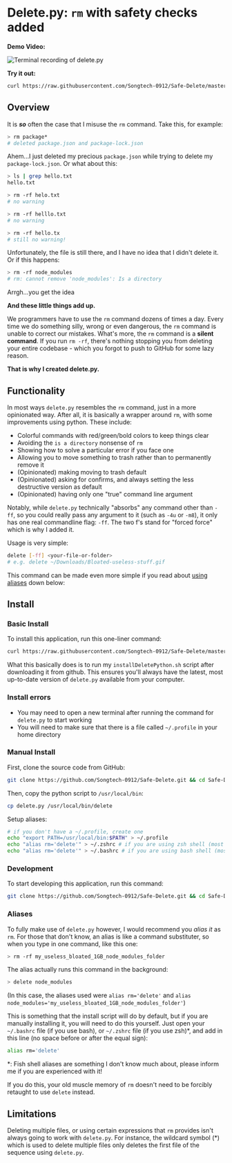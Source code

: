 # Delete.py: `rm` with safety checks added

**Demo Video:**

![Terminal recording of delete.py](./assets/Demo.gif)

**Try it out:**

```bash
curl https://raw.githubusercontent.com/Songtech-0912/Safe-Delete/master/install_delete_python.sh | bash
```

## Overview

It is ***so*** often the case that I misuse the `rm` command. Take this, for example:

```bash
> rm package*
# deleted package.json and package-lock.json
```

Ahem...I just deleted my precious `package.json` while trying to delete my `package-lock.json`. Or what about this:

```bash
> ls | grep hello.txt
hello.txt

> rm -rf helo.txt
# no warning

> rm -rf helllo.txt
# no warning

> rm -rf hello.tx
# still no warning!
```

Unfortunately, the file is still there, and I have no idea that I didn't delete it. Or if this happens:

```bash
> rm -rf node_modules
# rm: cannot remove 'node_modules': Is a directory
```

Arrgh...you get the idea

**And these little things add up.**

We programmers have to use the `rm` command dozens of times a day. Every time we do something silly, wrong or even dangerous, the `rm` command is unable to correct our mistakes. What's more, the `rm` command is a **silent command**. If you run `rm -rf`, there's nothing stopping you from deleting your entire codebase - which you forgot to push to GitHub for some lazy reason.

**That is why I created delete.py.**

## Functionality

In most ways `delete.py` resembles the `rm` command, just in a more opinionated way. After all, it is basically a wrapper around `rm`, with some improvements using python. These include:

* Colorful commands with red/green/bold colors to keep things clear
* Avoiding the `is a directory` nonsense of `rm`
* Showing how to solve a particular error if you face one
* Allowing you to move something to trash rather than to permanently remove it
* (Opinionated) making moving to trash default
* (Opinionated) asking for confirms, and always setting the less destructive version as default
* (Opinionated) having only one "true" command line argument

Notably, while `delete.py` technically "absorbs" any command other than `-ff`, so you could really pass any argument to it (such as `-4u` or `-m8`), it only has one real commandline flag: `-ff`. The two f's stand for "forced force" which is why I added it.

Usage is very simple:

```bash
delete [-ff] <your-file-or-folder>
# e.g. delete ~/Downloads/Bloated-useless-stuff.gif
```

This command can be made even more simple if you read about [using aliases](#aliases) down below:

## Install

### Basic Install

To install this application, run this one-liner command:

```bash
curl https://raw.githubusercontent.com/Songtech-0912/Safe-Delete/master/install_delete_python.sh | bash
```

What this basically does is to run my `installDeletePython.sh` script after downloading it from github. This ensures you'll always have the latest, most up-to-date version of `delete.py` available from your computer.

### Install errors

* You may need to open a new terminal after running the command for `delete.py` to start working
* You will need to make sure that there is a file called `~/.profile` in your home directory

### Manual Install

First, clone the source code from GitHub:

```bash
git clone https://github.com/Songtech-0912/Safe-Delete.git && cd Safe-Delete
```

Then, copy the python script to `/usr/local/bin`:

```bash
cp delete.py /usr/local/bin/delete
```

Setup aliases:

```bash
# if you don't have a ~/.profile, create one
echo "export PATH=/usr/local/bin:$PATH" > ~/.profile
echo "alias rm='delete'" > ~/.zshrc # if you are using zsh shell (most MacOS)
echo "alias rm='delete'" > ~/.bashrc # if you are using bash shell (most GNU/Linux)
```

### Development

To start developing this application, run this command:

```bash
git clone https://github.com/Songtech-0912/Safe-Delete.git && cd Safe-Delete
```

### Aliases

To fully make use of `delete.py` however, I would recommend you *alias it* as `rm`. For those that don't know, an alias is like a command substituter, so when you type in one command, like this one:

```bash
> rm -rf my_useless_bloated_1GB_node_modules_folder
```

The alias actually runs this command in the background:

```bash
> delete node_modules
```

(In this case, the aliases used were `alias rm='delete'` and `alias node_modules='my_useless_bloated_1GB_node_modules_folder'`)

This is something that the install script will do by default, but if you are manually installing it, you will need to do this yourself. Just open your `~/.bashrc` file (if you use bash), or `~/.zshrc` file (if you use zsh)\*, and add in this line (no space before or after the equal sign):

```bash
alias rm='delete'
```

\*: Fish shell aliases are something I don't know much about, please inform me if you are experienced with it!

If you do this, your old muscle memory of `rm` doesn't need to be forcibly retaught to use `delete` instead.

## Limitations

Deleting multiple files, or using certain expressions that `rm` provides isn't always going to work with `delete.py`. For instance, the wildcard symbol (\*) which is used to delete multiple files only deletes the first file of the sequence using `delete.py`.



